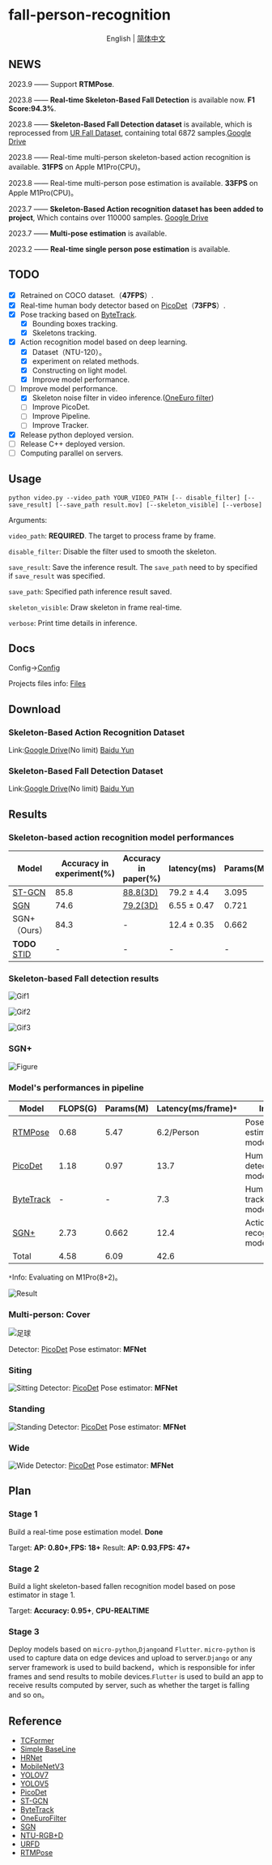 # fall-person-recognition
<div align="center">

English | [简体中文](README_CN.md)

</div>

## NEWS
 2023.9 —— Support **RTMPose**.

 2023.8 —— **Real-time Skeleton-Based Fall Detection** is available now. **F1 Score:94.3%**.

 2023.8 —— **Skeleton-Based Fall Detection dataset** is available, which is reprocessed from [UR Fall Dataset](http://fenix.ur.edu.pl/~mkepski/ds/uf.html), containing total 6872 samples.[Google Drive](https://drive.google.com/drive/folders/1Kz85dnCAErvlML9H-7WAhEzKbbWLHPKb?usp=drive_link)

 2023.8 —— Real-time multi-person skeleton-based action recognition is available. **31FPS** on Apple M1Pro(CPU)。

 2023.8 —— Real-time multi-person pose estimation is available. **33FPS** on Apple M1Pro(CPU)。

 2023.7 —— **Skeleton-Based Action recognition dataset has been added to project**, Which contains over 110000 samples. [Google Drive](https://drive.google.com/drive/folders/1-n0jYog_vLufOdzq5lYgvuI1q_ulrpD8?usp=drive_link)

 2023.7 —— **Multi-pose estimation** is available.

 2023.2 —— **Real-time single person pose estimation** is available. 

## TODO
- [x] Retrained on COCO dataset.（**47FPS**）.
- [x] Real-time human body detector based on [PicoDet](https://arxiv.org/pdf/2111.00902.pdf)（**73FPS**）.
- [x] Pose tracking based on [ByteTrack](https://arxiv.org/pdf/2110.06864.pdf).
  - [x] Bounding boxes tracking.
  - [x] Skeletons tracking.
- [x] Action recognition model based on deep learning.
  - [x] Dataset（NTU-120）。
  - [x] experiment on related methods.
  - [x] Constructing on light model.
  - [x] Improve model performance.
- [ ] Improve model performance.
  - [x] Skeleton noise filter in video inference.([OneEuro filter](https://dl.acm.org/doi/abs/10.1145/2207676.2208639))
  - [ ] Improve PicoDet.
  - [ ] Improve Pipeline.
  - [ ] Improve Tracker.
- [x] Release python deployed version.
- [ ] Release C++ deployed version.
- [ ] Computing parallel on servers.

## Usage
```{bash}
python video.py --video_path YOUR_VIDEO_PATH [-- disable_filter] [--save_result] [--save_path result.mov] [--skeleton_visible] [--verbose]
```
Arguments:

`video_path`: **REQUIRED**. The target to process frame by frame.

`disable_filter`: Disable the filter used to smooth the skeleton.

`save_result`: Save the inference result. The `save_path` need to by specified if `save_result` was specified.

`save_path`: Specified path inference result saved.

`skeleton_visible`: Draw skeleton in frame real-time.

`verbose`: Print time details in inference.

## Docs
Config→[Config](https://github.com/qhtLucifer/fallen-person-recognize/blob/main/docs/config.md)


Projects files info: [Files](https://github.com/qhtLucifer/fallen-person-recognize/blob/main/docs/structure.md)

## Download
### Skeleton-Based Action Recognition Dataset
Link:[Google Drive](https://drive.google.com/drive/folders/1-n0jYog_vLufOdzq5lYgvuI1q_ulrpD8?usp=drive_link)(No limit)  [Baidu Yun](https://pan.baidu.com/s/1Mw040S7RUPSiRFxxCGgxZA?pwd=p7sc)
### Skeleton-Based Fall Detection Dataset
Link:[Google Drive](https://drive.google.com/drive/folders/1Kz85dnCAErvlML9H-7WAhEzKbbWLHPKb?usp=drive_link)(No limit) [Baidu Yun](https://pan.baidu.com/s/1Usden9TvZ1Gw2FDZTdlRdw?pwd=4v7n)

## Results

### Skeleton-based action recognition model performances

| Model                                                 | Accuracy in experiment(%) | Accuracy in paper(%)                               | latency(ms) | Params(M) |
| ----------------------------------------------------- | ------------------------- | -------------------------------------------------- | ----------- | --------- |
| [ST-GCN](https://arxiv.org/pdf/1801.07455v2.pdf)      | 85.8                      | [88.8(3D)](https://arxiv.org/pdf/1801.07455v2.pdf) | 79.2  ± 4.4 | 3.095     |
| [SGN](https://arxiv.org/pdf/1904.01189.pdf)           | 74.6                      | [79.2(3D)](https://arxiv.org/pdf/1904.01189.pdf)   | 6.55 ± 0.47 | 0.721     |
| SGN+（Ours）                                          | 84.3                      | -                                                  | 12.4 ± 0.35 | 0.662     |
| **TODO** [STID](https://arxiv.org/pdf/2208.05233.pdf) | -                         | -                                                  | -           | -         |

### Skeleton-based Fall detection results

![Gif1](https://github.com/qhtLucifer/fallen-person-recognize/blob/main/examples/Clip1.gif)

![Gif2](https://github.com/qhtLucifer/fallen-person-recognize/blob/main/examples/Clip2.gif)

![Gif3](https://github.com/qhtLucifer/fallen-person-recognize/blob/main/examples/Clip3.gif)


### SGN+
![Figure](https://github.com/qhtLucifer/fallen-person-recognize/blob/main/examples/SGN-accuracy.png)

### Model's performances in pipeline 

| Model                                             | FLOPS(G) | Params(M) | Latency(ms/frame)`*` | Info                                                                                        |
| ------------------------------------------------- | -------- | --------- | -------------------- | ------------------------------------------------------------------------------------------- |
| [RTMPose](https://doi.org/10.48550/arxiv.2303.07399)                                             | 0.68    |  5.47      | 6.2/Person           | Pose estimation model.                                                                      |
| [PicoDet](https://arxiv.org/pdf/2111.00902.pdf)   | 1.18     | 0.97      | 13.7                 | Human detection model.                                                                      |  |
| [ByteTrack](https://arxiv.org/pdf/2110.06864.pdf) | -        | -         | 7.3                  | Human tracking model.                                                                       |
| [SGN+](https://arxiv.org/pdf/1904.01189.pdf)      | 2.73     | 0.662     | 12.4                 | Action recognition model.                                                                   |
| Total                                             | 4.58     | 6.09      | 42.6                 |  |

`*`Info: Evaluating on M1Pro(8+2)。

![Result](https://github.com/qhtLucifer/fallen-person-recognize/blob/main/examples/ST-GCN_Skeleton.jpg)

### Multi-person: Cover
![足球](https://github.com/qhtLucifer/fallen-person-recognize/blob/main/examples/multi-pose-estimation.png)

 Detector: [PicoDet](https://arxiv.org/pdf/2111.00902.pdf)
 Pose estimator: **MFNet** 

### Siting

![Sitting](https://github.com/qhtLucifer/fallen-person-recognize/blob/main/examples/sit-pose-estimation.png)
 Detector: [PicoDet](https://arxiv.org/pdf/2111.00902.pdf)
 Pose estimator: **MFNet** 

### Standing

![Standing](https://github.com/qhtLucifer/fallen-person-recognize/blob/main/examples/stand-pose-estimation.png)
 Detector: [PicoDet](https://arxiv.org/pdf/2111.00902.pdf)
 Pose estimator: **MFNet** 

### Wide
![Wide](https://github.com/qhtLucifer/fallen-person-recognize/blob/main/examples/wide_angle1.jpg)
 Detector: [PicoDet](https://arxiv.org/pdf/2111.00902.pdf)
 Pose estimator:  **MFNet** 

## Plan
### Stage 1
Build a real-time pose estimation model. **Done**
  
Target: **AP: 0.80+**,**FPS: 18+** 
Result: **AP: 0.93**,**FPS: 47+** 
### Stage 2
Build a light skeleton-based fallen recognition model based on pose estimator in stage 1.
  
Target: **Accuracy: 0.95+**, **CPU-REALTIME**

### Stage 3
Deploy models based on `micro-python`,`Django`and `Flutter`. `micro-python` is used to capture data on edge devices and upload to server.`Django` or any server framework is used to build backend，which is responsible for infer frames and send results to mobile devices.`Flutter` is used to build an app to receive results computed by server, such as whether the target is falling and so on。
## Reference
+ [TCFormer](https://arxiv.org/pdf/2204.08680.pdf)
+ [Simple BaseLine](https://arxiv.org/pdf/1804.06208.pdf)
+ [HRNet](https://arxiv.org/pdf/1902.09212.pdf)
+ [MobileNetV3](https://openaccess.thecvf.com/content_ICCV_2019/papers/Howard_Searching_for_MobileNetV3_ICCV_2019_paper.pdf)
+ [YOLOV7](https://arxiv.org/pdf/2207.02696.pdf)
+ [YOLOV5](https://github.com/ultralytics/yolov5)
+ [PicoDet](https://arxiv.org/pdf/2111.00902.pdf)
+ [ST-GCN](https://arxiv.org/pdf/1801.07455v2.pdf) 
+ [ByteTrack](https://arxiv.org/pdf/2110.06864.pdf)
+ [OneEuroFilter](https://dl.acm.org/doi/abs/10.1145/2207676.2208639)
+ [SGN](https://arxiv.org/pdf/1904.01189.pdf)
+ [NTU-RGB+D](https://openaccess.thecvf.com/content_cvpr_2016/html/Shahroudy_NTU_RGBD_A_CVPR_2016_paper.html)
+ [URFD](http://fenix.ur.edu.pl/~mkepski/ds/uf.html)
+ [RTMPose](https://doi.org/10.48550/arxiv.2303.07399)
